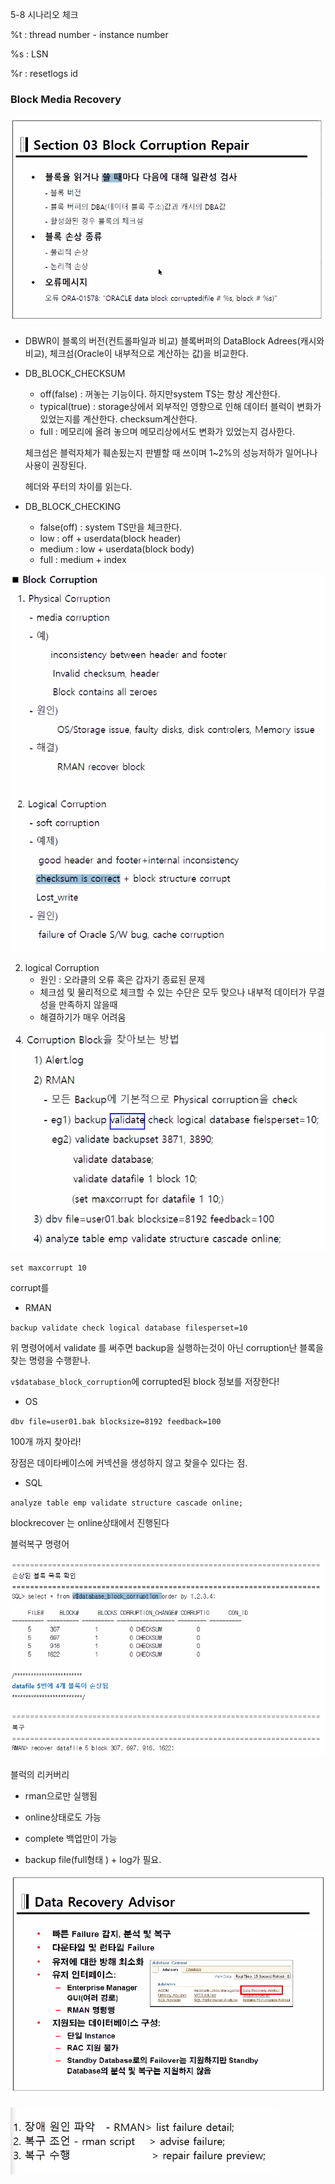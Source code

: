5-8 시나리오 체크



%t : thread number - instance number

%s : LSN

%r : resetlogs id



### Block Media Recovery

![image-20210106155227559](20210106.assets/image-20210106155227559.png)

- DBWR이 블록의 버전(컨트롤파일과 비교) 블록버퍼의 DataBlock Adrees(캐시와 비교), 체크섬(Oracle이 내부적으로 계산하는 값)을 비교한다.

- DB_BLOCK_CHECKSUM

  - off(false) : 꺼놓는 기능이다. 하지만system TS는 항상 계산한다.
  - typical(true) : storage상에서 외부적인 영향으로 인해 데이터 블럭이 변화가 있었는지를 계산한다. checksum계산한다.
  - full : 메모리에 올려 놓으며 메모리상에서도 변화가 있었는지 검사한다.

  체크섬은 블럭자체가 훼손됬는지 판별할 때 쓰이며 1~2%의 성능저하가 일어나나 사용이 권장된다.

  헤더와 푸터의 차이를 읽는다.

- DB_BLOCK_CHECKING
  - false(off) : system TS만을 체크한다.
  - low : off + userdata(block header)
  - medium : low + userdata(block body)
  - full :  medium + index



![image-20210106162753723](20210106.assets/image-20210106162753723.png)

2. logical Corruption
   - 원인 : 오라클의 오류 혹은 갑자기 종료된 문제
   - 체크섬 및 물리적으로 체크할 수 있는 수단은 모두 맞으나 내부적 데이터가 무결성을 만족하지 않을때
   - 해결하기가 매우 어려움

![image-20210106163621733](20210106.assets/image-20210106163621733.png)

`set maxcorrupt 10`

corrupt를 

- RMAN

`backup validate check logical database filesperset=10`

위 명령어에서 validate 를 써주면 backup을 실행하는것이 아닌 corruption난 블록을 찾는 명령을 수행핟나.

`v$database_block_corruption`에 corrupted된 block 정보를 저장한다!

- OS

`dbv file=user01.bak blocksize=8192 feedback=100`

100개 까지 찾아라!

장점은 데이타베이스에 커넥션을 생성하지 않고 찾을수 있다는 점.

- SQL

`analyze table emp validate structure cascade online;`





blockrecover 는 online상태에서 진행된다

블럭복구 명령어

![image-20210106165200811](20210106.assets/image-20210106165200811.png)

블럭의 리커버리

- rman으로만 실행됨

- online상태로도 가능
- complete 백업만이 가능
- backup file(full형태 ) + log가 필요.

![image-20210106173200206](20210106.assets/image-20210106173200206.png)

![image-20210106174620228](20210106.assets/image-20210106174620228.png)